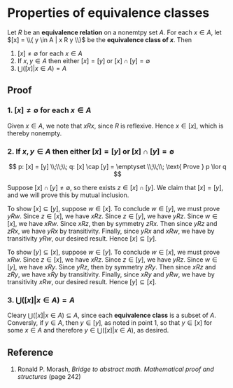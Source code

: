 # Properties of equivalence classes

Let $R$ be an **equivalence relation** on a nonemtpy set $A$. For each $x \in A$, let $[x] = \\{ y \in A | x R y \\}$ be the **equivalence class of $x$**. Then

1. $[x] \neq \emptyset$ for each $x \in A$
2. If $x, y \in A$ then either $[x] = [y]$ or $[x] \cap [y] = \emptyset$
3. $\bigcup ([x] | x \in A) = A$

## Proof

### 1. $[x] \neq \emptyset$ for each $x \in A$

Given $x \in A$, we note that $x R x$, since $R$ is reflexive. Hence $x \in [x]$, which is thereby nonempty.

### 2. If $x, y \in A$ then either $[x] = [y]$ or $[x] \cap [y] = \emptyset$

$$
p: [x] = [y]
\\;\\;\\;
q: [x] \cap [y] = \emptyset
\\;\\;\\;
\text{ Prove } p \lor q
$$

Suppose $[x] \cap [y] \neq \emptyset$, so there exists $z \in [x] \cap [y]$. We claim that $[x] = [y]$, and we will prove this by mutual inclusion.

To show $[x] \subseteq [y]$, suppose $w \in [x]$. To conclude $w \in [y]$, we must prove $y R w$. Since $z \in [x]$, we have $x R z$. Since $z \in [y]$, we have $y R z$. Since $w \in [x]$, we have $x R w$. Since $x R z$, then by symmetry $z R x$. Then since $y R z$ and $z R x$, we have $y R x$ by transitivity. Finally, since $y R x$ and $x R w$, we have by transitivity $y R w$, our desired result. Hence $[x] \subseteq [y]$.

To show $[y] \subseteq [x]$, suppose $w \in [y]$. To conclude $w \in [x]$, we must prove $x R w$. Since $z \in [x]$, we have $x R z$. Since $z \in [y]$, we have $y R z$. Since $w \in [y]$, we have $x R y$. Since $y R z$, then by symmetry $z R y$. Then since $x R z$ and $z R y$, we have $x R y$ by transitivity. Finally, since $x R y$ and $y R w$, we have by transitivity $x R w$, our desired result. Hence $[y] \subseteq [x]$.

### 3. $\bigcup ([x] | x \in A) = A$

Cleary $\bigcup ([x] | x \in A) \subseteq A$, since each **equivalence class** is a subset of $A$. Conversly, if $y \in A$, then $y \in [y]$, as noted in point 1, so that $y \in [x]$ for some $x \in A$ and therefore $y \in \bigcup ([x] | x \in A)$, as desired.

## Reference

1. Ronald P. Morash, *Bridge to abstract math. Mathematical proof and structures* (page 242)